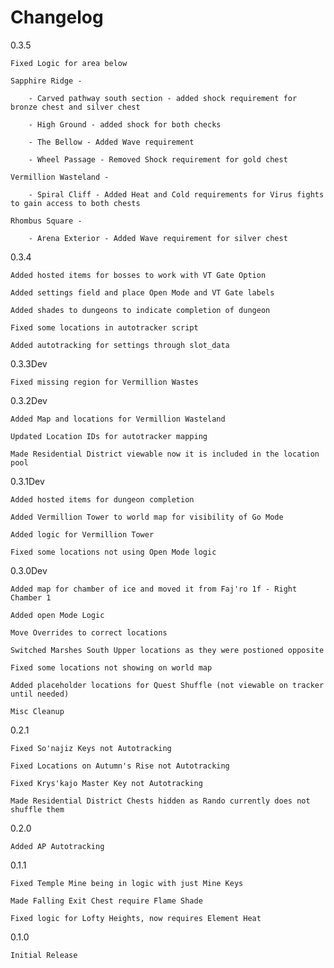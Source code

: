 # Changelog

0.3.5 

    Fixed Logic for area below 
    
    Sapphire Ridge -

        - Carved pathway south section - added shock requirement for bronze chest and silver chest

        - High Ground - added shock for both checks

        - The Bellow - Added Wave requirement

        - Wheel Passage - Removed Shock requirement for gold chest

    Vermillion Wasteland -

        - Spiral Cliff - Added Heat and Cold requirements for Virus fights to gain access to both chests

    Rhombus Square -

        - Arena Exterior - Added Wave requirement for silver chest

0.3.4

    Added hosted items for bosses to work with VT Gate Option

    Added settings field and place Open Mode and VT Gate labels

    Added shades to dungeons to indicate completion of dungeon

    Fixed some locations in autotracker script

    Added autotracking for settings through slot_data

0.3.3Dev

    Fixed missing region for Vermillion Wastes

0.3.2Dev

    Added Map and locations for Vermillion Wasteland

    Updated Location IDs for autotracker mapping

    Made Residential District viewable now it is included in the location pool
    
0.3.1Dev

    Added hosted items for dungeon completion

    Added Vermillion Tower to world map for visibility of Go Mode

    Added logic for Vermillion Tower

    Fixed some locations not using Open Mode logic

0.3.0Dev

    Added map for chamber of ice and moved it from Faj'ro 1f - Right Chamber 1

    Added open Mode Logic

    Move Overrides to correct locations

    Switched Marshes South Upper locations as they were postioned opposite

    Fixed some locations not showing on world map

    Added placeholder locations for Quest Shuffle (not viewable on tracker until needed)

    Misc Cleanup

0.2.1

    Fixed So'najiz Keys not Autotracking

    Fixed Locations on Autumn's Rise not Autotracking

    Fixed Krys'kajo Master Key not Autotracking

    Made Residential District Chests hidden as Rando currently does not shuffle them

0.2.0

    Added AP Autotracking

0.1.1

    Fixed Temple Mine being in logic with just Mine Keys

    Made Falling Exit Chest require Flame Shade

    Fixed logic for Lofty Heights, now requires Element Heat

0.1.0

    Initial Release
